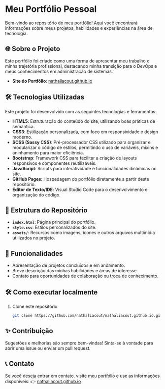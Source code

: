 # Meu Portfólio Pessoal

Bem-vindo ao repositório do meu portfólio! Aqui você encontrará informações sobre meus projetos, habilidades e experiências na área de tecnologia.

## 🌐 Sobre o Projeto

Este portfólio foi criado como uma forma de apresentar meu trabalho e minha trajetória profissional, destacando minha transição para o  DevOps e meus conhecimentos em administração de sistemas.

- **Site do Portfólio**: [nathaliacout.github.io](https://nathaliacout.github.io/)

## 🛠️ Tecnologias Utilizadas

Este projeto foi desenvolvido com as seguintes tecnologias e ferramentas:  

- **HTML5**: Estruturação do conteúdo do site, utilizando boas práticas de semântica.  
- **CSS3**: Estilização personalizada, com foco em responsividade e design moderno.
- **SCSS (Sassy CSS)**: Pré-processador CSS utilizado para organizar e modularizar o código de estilos, permitindo o uso de variáveis, mixins e aninhamento para maior eficiência. 
- **Bootstrap**: Framework CSS para facilitar a criação de layouts responsivos e componentes reutilizáveis.  
- **JavaScript**: Scripts para interatividade e funcionalidades dinâmicas no site.  
- **GitHub Pages**: Hospedagem do portfólio diretamente a partir deste repositório.  
- **Editor de Texto/IDE**: Visual Studio Code para o desenvolvimento e organização do código.  

## 📂 Estrutura do Repositório

- **`index.html`**: Página principal do portfólio.  
- **`style.css`**: Estilos personalizados do site.  
- **`assets/`**: Recursos como imagens, ícones e outros arquivos multimídia utilizados no projeto.  

## 🚀 Funcionalidades

- Apresentação de projetos concluídos e em andamento.  
- Breve descrição das minhas habilidades e áreas de interesse.  
- Contato para oportunidades de colaboração ou troca de conhecimento.  

## 🛠️ Como executar localmente

1. Clone este repositório:  
   ```bash
   git clone https://github.com/nathaliacout/nathaliacout.github.io.git

## ✨ Contribuição
Sugestões e melhorias são sempre bem-vindas! Sinta-se à vontade para abrir uma issue ou enviar um pull request.

## 📞 Contato
Se você deseja entrar em contato, visite meu portfólio e use as informações disponíveis:
👉  [nathaliacout.github.io](https://nathaliacout.github.io/)
